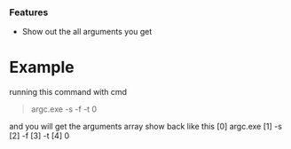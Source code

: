 ### Features
- Show out the all arguments you get

# Example
running this command with cmd
> argc.exe -s -f -t 0

and you will get the arguments array show back like this
[0] argc.exe
[1] -s
[2] -f
[3] -t
[4] 0
